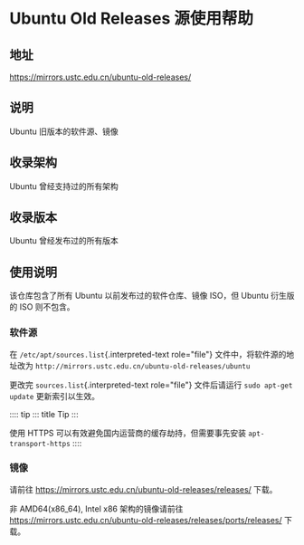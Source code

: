 # Ubuntu Old Releases 源使用帮助

## 地址

<https://mirrors.ustc.edu.cn/ubuntu-old-releases/>

## 说明

Ubuntu 旧版本的软件源、镜像

## 收录架构

Ubuntu 曾经支持过的所有架构

## 收录版本

Ubuntu 曾经发布过的所有版本

## 使用说明

该仓库包含了所有 Ubuntu 以前发布过的软件仓库、镜像 ISO，但 Ubuntu
衍生版的 ISO 则不包含。

### 软件源

在 `/etc/apt/sources.list`{.interpreted-text role="file"}
文件中，将软件源的地址改为
`http://mirrors.ustc.edu.cn/ubuntu-old-releases/ubuntu`

更改完 `sources.list`{.interpreted-text role="file"} 文件后请运行
`sudo apt-get update` 更新索引以生效。

:::: tip
::: title
Tip
:::

使用 HTTPS 可以有效避免国内运营商的缓存劫持，但需要事先安装
`apt-transport-https`
::::

### 镜像

请前往 <https://mirrors.ustc.edu.cn/ubuntu-old-releases/releases/>
下载。

非 AMD64(x86_64), Intel x86 架构的镜像请前往
<https://mirrors.ustc.edu.cn/ubuntu-old-releases/releases/ports/releases/>
下载。
